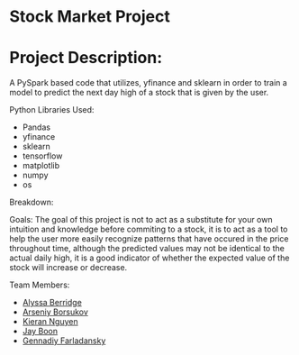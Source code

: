 # Stock Market Project

# Project Description:
A PySpark based code that utilizes, yfinance and sklearn in order to train a model to predict the next day high of a stock that is given by the user.

Python Libraries Used:
- Pandas
- yfinance
- sklearn
- tensorflow
- matplotlib
- numpy
- os

Breakdown:


Goals:
The goal of this project is not to act as a substitute for your own intuition and knowledge before commiting to a stock, it is to act as a tool to help the user more easily recognize patterns that have occured in the price throughout time, although the predicted values may not be identical to the actual daily high, it is a good indicator of whether the expected value of the stock will increase or decrease.


Team Members:
- [Alyssa Berridge](https://github.com/A-bearr)
- [Arseniy Borsukov](https://github.com/arzingy)
- [Kieran Nguyen](https://github.com/kieranto1204)
- [Jay Boon](https://github.com/JHBoon)
- [Gennadiy Farladansky](https://github.com/genasha4168)
